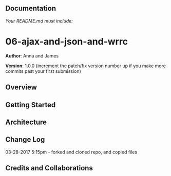 ## Documentation
_Your README.md must include:_


# 06-ajax-and-json-and-wrrc

**Author**: Anna and James

**Version**: 1.0.0 (increment the patch/fix version number up if you make more commits past your first submission)

## Overview
<!-- Provide a high level overview of what this application is and why you are building it, beyond the fact that it's an assignment for a Code Fellows 301 class. (i.e. What's your problem domain?) -->

## Getting Started
<!-- What are the steps that a user must take in order to build this app on their own machine and get it running? -->

## Architecture
<!-- Provide a detailed description of the application design. What technologies (languages, libraries, etc) you're using, and any other relevant design information. -->

## Change Log
<!-- Use this are to document the iterative changes made to your application as each feature is successfully implemented. Use time stamps. Here's an examples:-->

03-28-2017 5:15pm - forked and cloned repo, and copied files

## Credits and Collaborations
<!-- Give credit (and a link) to other people or resources that helped you build this application. -->

